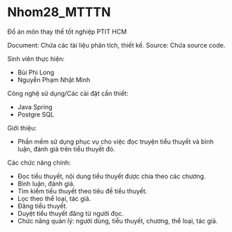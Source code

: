 # Nhom28_MTTTN
Đồ án môn thay thế tốt nghiệp PTIT HCM

Document: Chứa các tài liệu phân tích, thiết kế.
Source: Chứa source code.

Sinh viên thực hiện:
- Bùi Phi Long
- Nguyễn Phạm Nhật Minh

Công nghệ sử dụng/Các cài đặt cần thiết:
- Java Spring
- Postgre SQL

Giới thiệu:
- Phần mềm sử dụng phục vụ cho việc đọc truyện tiểu thuyết và bình luận, đánh giá trên tiểu thuyết đó.

Các chức năng chính:
- Đọc tiểu thuyết, nội dung tiểu thuyết được chia theo các chương.
- Bình luận, đánh giá.
- Tìm kiếm tiểu thuyết theo tiêu đề tiểu thuyết.
- Lọc theo thể loại, tác giả.
- Đăng tiểu thuyết.
- Duyệt tiểu thuyết đăng từ người đọc.
- Chức năng quản lý: người dùng, tiểu thuyết, chương, thể loại, tác giả.
